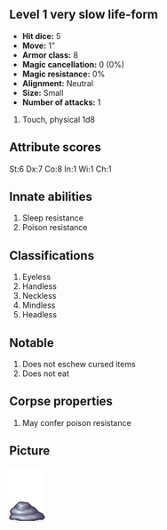 ## Level 1 very slow life-form

- **Hit dice:** 5
- **Move:** 1"
- **Armor class:** 8
- **Magic cancellation:** 0 (0%)
- **Magic resistance:** 0%
- **Alignment:** Neutral
- **Size:** Small
- **Number of attacks:** 1
1. Touch, physical 1d8

## Attribute scores

St:6 Dx:7 Co:8 In:1 Wi:1 Ch:1

## Innate abilities

1. Sleep resistance
2. Poison resistance

## Classifications

1. Eyeless
2. Handless
3. Neckless
4. Mindless
5. Headless

## Notable

1. Does not eschew cursed items
2. Does not eat

## Corpse properties

1. May confer poison resistance

## Picture

![Quivering blob](https://github.com/hyvanmielenpelit/GnollHackTileSet/blob/main/Monsters/quivering_blob/quivering_blob.png)

